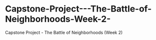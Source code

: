 # Capstone-Project---The-Battle-of-Neighborhoods-Week-2-
Capstone Project - The Battle of Neighborhoods (Week 2) 
